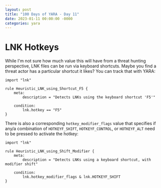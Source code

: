 ```yaml
---
layout: post
title: "100 Days of YARA - Day 11"
date: 2023-01-11 00:00:00 -0000
categories: yara
---
```


# LNK Hotkeys
While I'm not sure how much value this will have from a threat hunting perspective, LNK files can be run via keyboard shortcuts. Maybe you find a threat actor has a particular shortcut it likes? You can track that with YARA:
```
import "lnk"

rule Heuristic_LNK_using_Shortcut_F5 {
    meta:
        description = "Detects LNKs using the keyboard shortcut 'F5'"
        
    condition:
        lnk.hotkey == "F5"
}
```

There is also a corresponding `hotkey_modifier_flags` value that specifies if any/a combination of `HOTKEYF_SHIFT`, `HOTKEYF_CONTROL`, or `HOTKEYF_ALT` need to be pressed to activate the hotkey:
```
import "lnk"

rule Heuristic_LNK_using_Shift_Modifier {
    meta:
        description = "Detects LNKs using a keyboard shortcut, with modifier shift"
        
    condition:
        lnk.hotkey_modifier_flags & lnk.HOTKEYF_SHIFT
}
```